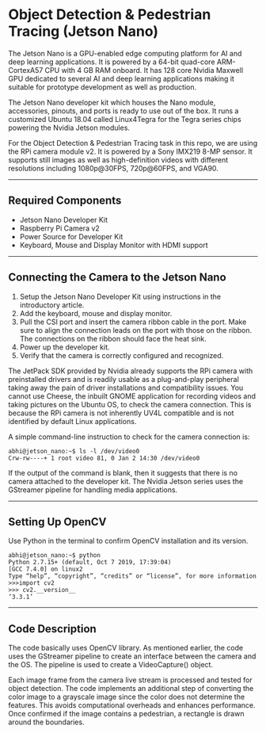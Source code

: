 # Object Detection & Pedestrian Tracing (Jetson Nano)
The Jetson Nano is a GPU-enabled edge computing platform for AI and deep learning applications. It is powered by a 64-bit quad-core ARM-CortexA57 CPU with 4 GB RAM onboard. It has 128 core Nvidia Maxwell GPU dedicated to several AI and deep learning applications making it suitable for prototype development as well as production.

The Jetson Nano developer kit which houses the Nano module, accessories, pinouts, and ports is ready to use out of the box. It runs a customized Ubuntu 18.04 called Linux4Tegra for the Tegra series chips powering the Nvidia Jetson modules.

For the Object Detection & Pedestrian Tracing task in this repo, we are using the RPi camera module v2. It is powered by a Sony IMX219 8-MP sensor. It supports still images as well as high-definition videos with different resolutions including 1080p@30FPS, 720p@60FPS, and VGA90.

---
## Required Components
* Jetson Nano Developer Kit
* Raspberry Pi Camera v2
* Power Source for Developer Kit
* Keyboard, Mouse and Display Monitor with HDMI support

---
## Connecting the Camera to the Jetson Nano
1. Setup the Jetson Nano Developer Kit using instructions in the introductory article.
2. Add the keyboard, mouse and display monitor.
3. Pull the CSI port and insert the camera ribbon cable in the port. Make sure to align the connection leads on the port with those on the ribbon. The connections on the ribbon should face the heat sink.
4. Power up the developer kit.
5. Verify that the camera is correctly configured and recognized.

The JetPack SDK provided by Nvidia already supports the RPi camera with preinstalled drivers and is readily usable as a plug-and-play peripheral taking away the pain of driver installations and compatibility issues.
You cannot use Cheese, the inbuilt GNOME application for recording videos and taking pictures on the Ubuntu OS, to check the camera connection. This is because the RPi camera is not inherently UV4L compatible and is not identified by default Linux applications.

A simple command-line instruction to check for the camera connection is:
```
abhi@jetson_nano:~$ ls -l /dev/video0
Crw-rw----+ 1 root video 81, 0 Jan 2 14:30 /dev/video0
```
If the output of the command is blank, then it suggests that there is no camera attached to the developer kit. The Nvidia Jetson series uses the GStreamer pipeline for handling media applications.

---
## Setting Up OpenCV
Use Python in the terminal to confirm OpenCV installation and its version.
```
abhi@jetson_nano:~$ python
Python 2.7.15+ (default, Oct 7 2019, 17:39:04)
[GCC 7.4.0] on linux2
Type “help”, “copyright”, “credits” or “license”, for more information
>>>import cv2
>>> cv2.__version__
‘3.3.1’
```

---
## Code Description
The code basically uses OpenCV library. As mentioned earlier, the code uses the GStreamer pipeline to create an interface between the camera and the OS. The pipeline is used to create a VideoCapture() object.

Each image frame from the camera live stream is processed and tested for object detection. The code implements an additional step of converting the color image to a grayscale image since the color does not determine the features. This avoids computational overheads and enhances performance. Once confirmed if the image contains a pedestrian, a rectangle is drawn around the boundaries.


